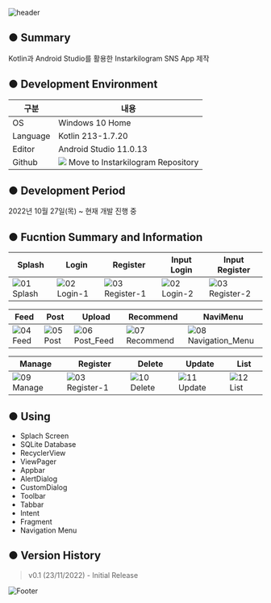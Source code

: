 ![header](https://capsule-render.vercel.app/api?type=waving&color=gradient&height=200&section=header&text=🖼Instarkilogram&fontSize=55)

● Summary
---------------------------
Kotlin과 Android Studio를 활용한 Instarkilogram SNS App 제작


● Development Environment
-------------
|구분|내용|
|---|------------------|
|OS|Windows 10 Home|
|Language|Kotlin 213-1.7.20|
|Editor|Android Studio 11.0.13|
|Github|<a href="https://github.com/chaeun2066/Instarkilogram"><img src="https://img.shields.io/badge/Github-F05032?style=flat-square&logo=github&logoColor=white"/></a> Move to Instarkilogram Repository|


● Development Period
----------------
2022년 10월 27일(목) ~ 현재 개발 진행 중


● Fucntion Summary and Information
-------------
|Splash|Login|Register|Input Login|Input Register|
|------|-----|--------|-----------|--------------|
|![01 Splash](https://user-images.githubusercontent.com/114280483/203356703-84294898-4cdd-4871-a023-6edd874fc130.jpg)|![02 Login-1](https://user-images.githubusercontent.com/114280483/203357056-80b63ba8-6d44-43f0-9a81-b5171ee6e825.jpg)|![03 Register-1](https://user-images.githubusercontent.com/114280483/203357379-520e74fa-e983-419f-bdec-214bbf828e14.jpg)|![02 Login-2](https://user-images.githubusercontent.com/114280483/203357586-2cb90ad7-c861-44ab-a126-a09dc742c4b6.jpg)|![03 Register-2](https://user-images.githubusercontent.com/114280483/203358069-5c29f134-5cd0-4c93-8119-f528732aed15.jpg)|


|Feed|Post|Upload|Recommend|NaviMenu|
|----|----|------|---------|--------|
|![04 Feed](https://user-images.githubusercontent.com/114280483/203358314-ba71d569-716e-40c3-b175-a5eced31f21a.jpg)|![05 Post](https://user-images.githubusercontent.com/114280483/203358423-4849f780-0099-493a-9453-dba8a7e879ac.jpg)|![06 Post_Feed](https://user-images.githubusercontent.com/114280483/203358547-9d359008-94b8-40a0-afac-a64bd6b1459c.jpg)|![07 Recommend](https://user-images.githubusercontent.com/114280483/203358819-7c49c998-b1d3-4498-991c-b8600d0954d3.jpg)|![08 Navigation_Menu](https://user-images.githubusercontent.com/114280483/203359136-851a5901-97b0-45e3-8c42-517149b9a631.jpg)|


|Manage|Register|Delete|Update|List|
|------|--------|------|------|----|
|![09 Manage](https://user-images.githubusercontent.com/114280483/203359381-81fec1e0-d72e-4498-a008-9b8ead21c91e.jpg)|![03 Register-1](https://user-images.githubusercontent.com/114280483/203357379-520e74fa-e983-419f-bdec-214bbf828e14.jpg)|![10 Delete](https://user-images.githubusercontent.com/114280483/203359692-3750e4c2-6855-4712-a223-e92f6d1c97e3.jpg)|![11 Update](https://user-images.githubusercontent.com/114280483/203359827-992b6875-2235-4880-9ce2-999ae8b81385.jpg)|![12  List](https://user-images.githubusercontent.com/114280483/203359897-e00e74d7-261e-4250-93e2-c313f6c52de8.jpg)|

● Using
-------------
+ Splach Screen
+ SQLite Database
+ RecyclerView
+ ViewPager
+ Appbar
+ AlertDialog
+ CustomDialog
+ Toolbar
+ Tabbar
+ Intent
+ Fragment
+ Navigation Menu


● Version History
-------------
> v0.1 (23/11/2022) - Initial Release

![Footer](https://capsule-render.vercel.app/api?type=waving&color=gradient&height=200&section=footer)
